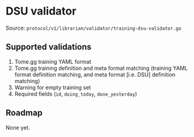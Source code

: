 # DSU validator

Source: `protocol/v1/librarian/validator/training-dsu-validator.go`

## Supported validations

1. Tome.gg training YAML format
2. Tome.gg training definition and meta format matching (training YAML format definition matching, and meta format [i.e. DSU] definition matching)
3. Warning for empty training set
4. Required fields (`id`, `doing_today`, `done_yesterday`)

## Roadmap

None yet.